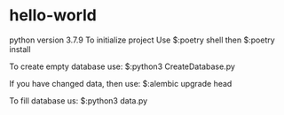 # hello-world
python version 3.7.9
To initialize project
Use 
    $:poetry shell
then
    $:poetry install


To create empty database use:
    $:python3 CreateDatabase.py

If you have changed data, then use:
    $:alembic upgrade head

To fill database us:
    $:python3 data.py